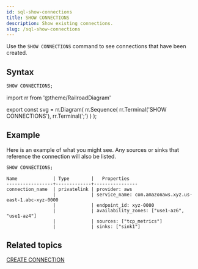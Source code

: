```yaml
---
id: sql-show-connections
title: SHOW CONNECTIONS
description: Show existing connections.
slug: /sql-show-connections
---
```


<head>
  <link rel="canonical" href="https://docs.risingwave.com/docs/current/sql-show-connections/" />
</head>

Use the `SHOW CONNECTIONS` command to see connections that have been created.

## Syntax

```sql
SHOW CONNECTIONS;
```

import rr from '@theme/RailroadDiagram'

export const svg = rr.Diagram(
rr.Sequence(
rr.Terminal('SHOW CONNECTIONS'),
rr.Terminal(';')
)
);

<Drawer SVG={svg} />

## Example

Here is an example of what you might see. Any sources or sinks that reference the connection will also be listed.

```sql
SHOW CONNECTIONS;
```

```
Name             | Type        |   Properties
-----------------+-------------+----------------
connection_name  | privatelink | provider: aws
                 |             | service_name: com.amazonaws.xyz.us-east-1.abc-xyz-0000
                 |             | endpoint_id: xyz-0000
                 |             | availability_zones: ["use1-az6", "use1-az4"]
                 |             | sources: ["tcp_metrics"]
                 |             | sinks: ["sink1"]
```

## Related topics

[CREATE CONNECTION](sql-create-connection.md)
